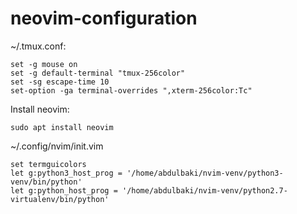 # neovim-configuration

~/.tmux.conf:
```
set -g mouse on
set -g default-terminal "tmux-256color"
set -sg escape-time 10
set-option -ga terminal-overrides ",xterm-256color:Tc" 
```



Install neovim:
```
sudo apt install neovim
```
~/.config/nvim/init.vim
```
set termguicolors
let g:python3_host_prog = '/home/abdulbaki/nvim-venv/python3-venv/bin/python'
let g:python_host_prog = '/home/abdulbaki/nvim-venv/python2.7-virtualenv/bin/python'
```
